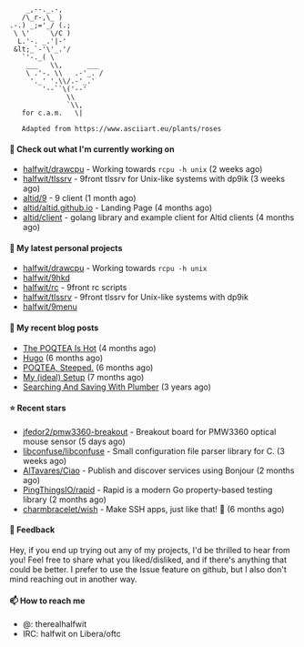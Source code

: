 ```
    _,--._.-,
   /\_r-,\_ )
.-.) _;='_/ (.;
 \ \'     \/C )
  L.'-. _.'|-'
 &lt;_`-'\'_.'/
   `'-._( \
    ___   \\,      ___
    \ .'-. \\   .-'_. /
     '._' '.\\/.-'_.'
        '--``\('--'
              \\
              `\\,
   for c.a.m.   \|
   
   Adapted from https://www.asciiart.eu/plants/roses
```

#### 👷 Check out what I'm currently working on

- [halfwit/drawcpu](https://github.com/halfwit/drawcpu) - Working towards `rcpu -h unix` (2 weeks ago)
- [halfwit/tlssrv](https://github.com/halfwit/tlssrv) - 9front tlssrv for Unix-like systems with dp9ik (3 weeks ago)
- [altid/9](https://github.com/altid/9) - 9 client (1 month ago)
- [altid/altid.github.io](https://github.com/altid/altid.github.io) - Landing Page (4 months ago)
- [altid/client](https://github.com/altid/client) - golang library and example client for Altid clients (4 months ago)

#### 🌱 My latest personal projects

- [halfwit/drawcpu](https://github.com/halfwit/drawcpu) - Working towards `rcpu -h unix`
- [halfwit/9hkd](https://github.com/halfwit/9hkd)
- [halfwit/rc](https://github.com/halfwit/rc) - 9front rc scripts
- [halfwit/tlssrv](https://github.com/halfwit/tlssrv) - 9front tlssrv for Unix-like systems with dp9ik
- [halfwit/9menu](https://github.com/halfwit/9menu)

#### 📜 My recent blog posts

- [The POQTEA Is Hot](https://halfwit.github.io/2023/11/01/the-poqtea-is-hot.html) (4 months ago)
- [Hugo](https://halfwit.github.io/2023/09/04/hugo.html) (6 months ago)
- [POQTEA, Steeped.](https://halfwit.github.io/2023/08/29/layouts.html) (6 months ago)
- [My (ideal) Setup](https://halfwit.github.io/2023/07/26/setup.html) (7 months ago)
- [Searching And Saving With Plumber](https://halfwit.github.io/2020/06/27/searching.html) (3 years ago)

#### ⭐ Recent stars

- [jfedor2/pmw3360-breakout](https://github.com/jfedor2/pmw3360-breakout) - Breakout board for PMW3360 optical mouse sensor (5 days ago)
- [libconfuse/libconfuse](https://github.com/libconfuse/libconfuse) - Small configuration file parser library for C. (3 weeks ago)
- [AlTavares/Ciao](https://github.com/AlTavares/Ciao) - Publish and discover services using Bonjour (2 months ago)
- [PingThingsIO/rapid](https://github.com/PingThingsIO/rapid) - Rapid is a modern Go property-based testing library (2 months ago)
- [charmbracelet/wish](https://github.com/charmbracelet/wish) - Make SSH apps, just like that! 💫 (6 months ago)

#### 💬 Feedback

Hey, if you end up trying out any of my projects, I'd be thrilled to hear from you! Feel free to share what you liked/disliked, and if there's anything that could be better.
I prefer to use the Issue feature on github, but I also don't mind reaching out in another way.

#### 📫 How to reach me
- @: therealhalfwit
- IRC: halfwit on Libera/oftc
